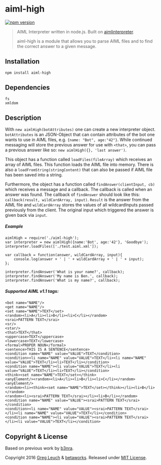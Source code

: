 # aiml-high

[![npm version](https://badge.fury.io/js/aiml-high.svg)](https://badge.fury.io/js/aiml-high)


> AIML Interpreter written in node.js. Built on [aimlinterpreter](https://www.npmjs.com/package/aimlinterpreter).
>
>aiml-high is a module that allows you to parse AIML files and to find the correct answer to a given message.


## Installation

`npm install aiml-high`


## Dependencies

```
fs
xmldom
```


## Description

With `new aimlHigh(botAttributes)` one can create a new interpreter object. `botAttributes` is an JSON-Object that can contain attributes of the bot one wants to use in AIML files, e.g. `{name: "Bot", age:"42"}`. While continued messaging will store the previous answer for use with `<that>`, you can pass a previous answer like so: `new aimlHigh({}, 'last answer')`.

This object has a function called `loadFiles(fileArray)` which receives an array of AIML files. This function loads the AIML file into memory. There is also a  `loadFromString(stringContent)` that can also be passed if AIML file has been saved into a string.

Furthermore, the object has a function called `findAnswer(clientInput, cb)` which receives a message and a callback. The callback is called when an answer was found. The callback of `findAnswer` should look like this: `callback(result, wildCardArray, input)`. `Result` is the answer from the AIML file and `wildCardArray` stores the values of all wildcardInputs passed previously from the client. The original input which triggered the answer is given back via `input`.	


##### Example

```
aimlHigh = require('./aiml-high');
var interpreter = new aimlHigh({name:'Bot', age:'42'}, 'Goodbye');
interpreter.loadFiles(['./test.aiml.xml']);

var callback = function(answer, wildCardArray, input){
    console.log(answer + ' | ' + wildCardArray + ' | ' + input);
};

interpreter.findAnswer('What is your name?', callback);
interpreter.findAnswer('My name is Ben.', callback);
interpreter.findAnswer('What is my name?', callback);
```


##### Supported AIML v1.1 tags:

```
<bot name="NAME"/>
<get name="NAME"/>
<set name="NAME">TEXT</set>
<random><li>A</li><li>B</li><li>C</li></random>
<srai>PATTERN TEXT</srai>
<sr/>
<star/>
<that>TEXT</that>
<uppercase>TEXT</uppercase>
<lowercase>TEXT</lowercase>
<formal>PROPER NOUN</formal>
<sentence>THIS IS A SENTENCE</sentence>
<condition name="NAME" value="VALUE">TEXT</condition>
<condition><li name="NAME" value="VALUE">TEXT</li><li name="NAME" value="VALUE">TEXT</li><li>TEXT</li></condition>
<condition name="NAME"><li value="VALUE">TEXT</li><li value="VALUE">TEXT</li><li>TEXT</li></condition>
<think><set name="NAME">TEXT</set></think>
<anyElement/><random><li>A</li><li>B</li><li>C</li></random><anyElement/>
<random><li><think><set name="NAME">TEXT</set></think></li><li>B</li></random>
<random><li><srai>PATTERN TEXT</srai></li><li>B</li></random>
<condition name="NAME" value="VALUE"><srai>PATTERN TEXT</srai></condition>
<condition><li name="NAME" value="VALUE"><srai>PATTERN TEXT</srai></li><li name="NAME" value="VALUE">TEXT</li></condition>
<condition name="NAME"><li value="VALUE"><srai>PATTERN TEXT</srai></li><li value="VALUE">TEXT</li></condition>
```


## Copyright & License

Based on previous work by [b3nra](https://www.npmjs.com/~b3nra).

Copyright 2016 [Greg Leuch](https://gleu.ch) & [betaworks](https://betaworks.com).
Released under [MIT License](https://opensource.org/licenses/MIT).
